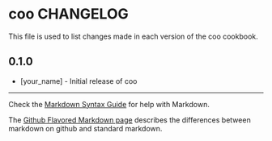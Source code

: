 coo CHANGELOG
=============

This file is used to list changes made in each version of the coo cookbook.

0.1.0
-----
- [your_name] - Initial release of coo

- - -
Check the [Markdown Syntax Guide](http://daringfireball.net/projects/markdown/syntax) for help with Markdown.

The [Github Flavored Markdown page](http://github.github.com/github-flavored-markdown/) describes the differences between markdown on github and standard markdown.
